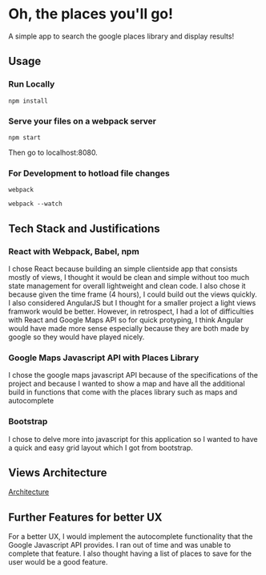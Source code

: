 # Oh, the places you'll go! 

A simple app to search the google places library and display results!
## Usage
### Run Locally

`npm install`

### Serve your files on a webpack server 

`npm start`

Then go to localhost:8080.

### For Development to hotload file changes

`webpack`

`webpack --watch`

## Tech Stack and Justifications

### React with Webpack, Babel, npm

I chose React because building an simple clientside app that consists mostly of views, I thought it would be clean and simple without too much state management for overall lightweight and clean code. I also chose it because given the time frame (4 hours), I could build out the views quickly. I also considered AngularJS but I thought for a smaller project a light views framwork would be better. However, in retrospect, I had a lot of difficulties with React and Google Maps API so for quick protyping, I think Angular would have made more sense especially because they are both made by google so they would have played nicely. 

### Google Maps Javascript API with Places Library

I chose the google maps javascript API because of the specifications of the project and because I wanted to show a map and have all the additional build in functions that come with the places library such as maps and autocomplete

### Bootstrap
I chose to delve more into javascript for this application so I wanted to have a quick and easy grid layout which I got from bootstrap. 

## Views Architecture

[Architecture](http://i.imgur.com/aSb0AEa.png)

## Further Features for better UX

For a better UX, I would implement the autocomplete functionality that the Google Javascript API provides. I ran out of time and was unable to complete that feature. I also thought having a list of places to save for the user would be a good feature. 
